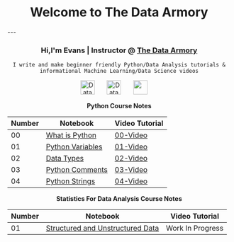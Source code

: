 <h1 style="text-align: center;">Welcome to The Data Armory</h1> 
---
<!--- Who am I? -->
<body>
<h3 align="center"> Hi,I'm Evans | Instructor @ <a href="https://www.youtube.com/@thedataarmory">The Data Armory</a></h3>
</body>

<!--- What I do -->

<p align="center">
<code>I write and make beginner friendly Python/Data Analysis tutorials & informational Machine Learning/Data Science videos</code>
</p>

<!--- Social Cards -->

<p align="center">
  <a href="https://www.youtube.com/@thedataarmory"><img width="32px" alt="Data Armory Youtube" title="Youtube" src="https://i.imgur.com/qiXu7b2.png"/></a>
  &#8287;&#8287;&#8287;&#8287;&#8287;
  <a href="https://twitter.com/TheDataArmory"><img width="32px" alt="Data Armory Twitter" title="Twitter" src="https://i.imgur.com/OXZM1L6.png"/></a>
  &#8287;&#8287;&#8287;&#8287;&#8287;
  <a href="https://discord.gg/ydC74P5saW" alt="Discord" title="Data Armory Discord Server"><img width="32px" src="https://i.imgur.com/OViZO8J.png"/></a>
  &#8287;&#8287;&#8287;&#8287;&#8287;
</p>

<!--- Table -->

<center>

**Python Course Notes**

| **Number** | **Notebook** | **Video Tutorial** | 
|----- | -----| ----- |
| 00 | [What is Python](https://everndah.github.io/python_tutorials/00_what_is_python/) | [00-Video](https://www.youtube.com/watch?v=HZ-LVnvOJhU&t=98s) |
| 01 | [Python Variables](https://everndah.github.io/python_tutorials/01_variables_in_python/) | [01-Video](https://www.youtube.com/watch?v=ti9iuPKRbSk&t=76s) |
| 02 | [Data Types](https://everndah.github.io/python_tutorials/02_python_data_types/) | [02-Video](https://www.youtube.com/watch?v=CYasopvG4os&t=7s) |
| 03 | [Python Comments](https://everndah.github.io/python_tutorials/03_python_comments/) | [03-Video](https://www.youtube.com/watch?v=iqWqg5szAOI) |
| 04 | [Python Strings](https://everndah.github.io/python_tutorials/04_python_strings/) | [04-Video](https://www.youtube.com/watch?v=4Ui4PnrFC9Q&t=11s) |


**Statistics For Data Analysis Course Notes**

| **Number** | **Notebook** | **Video Tutorial** |
| ----- | ----- |----- |
| 01 | [Structured and Unstructured Data](https://everndah.github.io/the-data-armory/01_Structured_and_Unstructured_Data/) | Work In Progress |


</centre>
